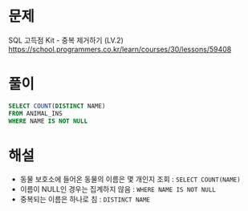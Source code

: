 # 문제
SQL 고득점 Kit - 중복 제거하기 (LV.2)
https://school.programmers.co.kr/learn/courses/30/lessons/59408


# 풀이

```SQL
SELECT COUNT(DISTINCT NAME)
FROM ANIMAL_INS
WHERE NAME IS NOT NULL
```


# 해설
* 동물 보호소에 들어온 동물의 이름은 몇 개인지 조회 : `SELECT COUNT(NAME)`
* 이름이 NULL인 경우는 집계하지 않음 : `WHERE NAME IS NOT NULL`
* 중복되는 이름은 하나로 침 : `DISTINCT NAME`